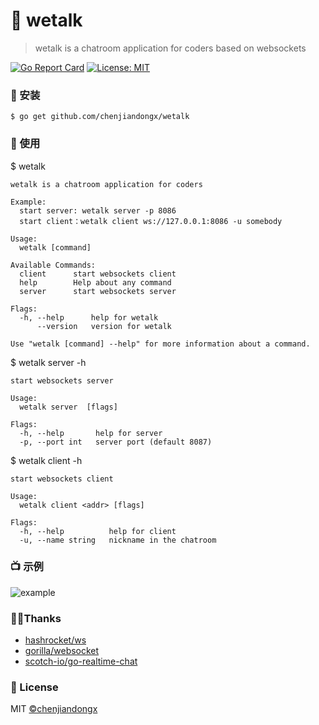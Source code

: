 # 📠 wetalk
> wetalk is a chatroom application for coders based on websockets

[![Go Report Card](https://goreportcard.com/badge/github.com/chenjiandongx/wetalk)](https://goreportcard.com/report/github.com/chenjiandongx/wetalk) [![License: MIT](https://img.shields.io/badge/License-MIT-brightgreen.svg)](https://opensource.org/licenses/MIT)

### 🔰 安装

```shell
$ go get github.com/chenjiandongx/wetalk
```

### 📝 使用

$ wetalk
```shell
wetalk is a chatroom application for coders

Example:
  start server: wetalk server -p 8086
  start client：wetalk client ws://127.0.0.1:8086 -u somebody

Usage:
  wetalk [command]

Available Commands:
  client      start websockets client
  help        Help about any command
  server      start websockets server

Flags:
  -h, --help      help for wetalk
      --version   version for wetalk

Use "wetalk [command] --help" for more information about a command.
```

$ wetalk server -h
```shell
start websockets server

Usage:
  wetalk server  [flags]

Flags:
  -h, --help       help for server
  -p, --port int   server port (default 8087)
```

$ wetalk client -h
```
start websockets client

Usage:
  wetalk client <addr> [flags]

Flags:
  -h, --help          help for client
  -u, --name string   nickname in the chatroom
```

### 📺 示例
![example](https://user-images.githubusercontent.com/19553554/51330669-e7627100-1ab2-11e9-9586-5fb383b6817d.gif)

### 🙏🏻Thanks
* [hashrocket/ws](https://github.com/hashrocket/ws/blob/master/connection.go)
* [gorilla/websocket](https://github.com/gorilla/websocket)
* [scotch-io/go-realtime-chat](https://github.com/scotch-io/go-realtime-chat)

### 📃 License
MIT [©chenjiandongx](http://github.com/chenjiandongx)
